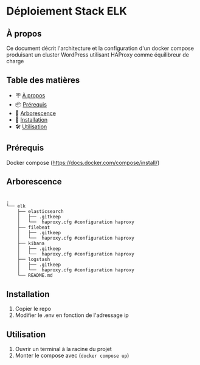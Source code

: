 # Déploiement Stack ELK

## À propos

Ce document décrit l'architecture et la configuration d'un docker compose produisant un cluster WordPress utilisant HAProxy comme équilibreur de charge 

## Table des matières

- 🪧 [À propos](#à-propos)
- 📦 [Prérequis](#prérequis)
- 🌳 [Arborescence](#arborescence)
- 🚀 [Installation](#installation)
- 🛠️ [Utilisation](#utilisation)

## Prérequis

Docker compose (https://docs.docker.com/compose/install/)

## Arborescence

``` text

.
└── elk
    ├── elasticsearch 
    │   ├── .gitkeep
    │   └──  haproxy.cfg #configuration haproxy
    ├── filebeat
    │   ├── .gitkeep
    │   └──  haproxy.cfg #configuration haproxy
    ├── kibana
    │   ├── .gitkeep
    │   └──  haproxy.cfg #configuration haproxy
    ├── logstash
    │   ├── .gitkeep
    │   └──  haproxy.cfg #configuration haproxy
    └── README.md
```
## Installation

1. Copier le repo
2. Modifier le .env en fonction de l'adressage ip

## Utilisation

1. Ouvrir un terminal à la racine du projet
2. Monter le compose avec (`docker compose up`)
